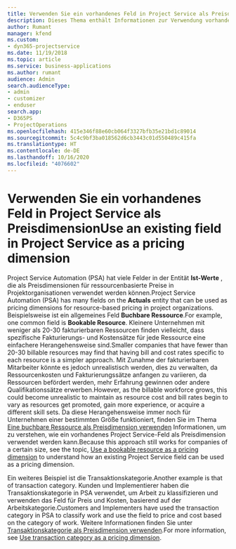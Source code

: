 ```yaml
---
title: Verwenden Sie ein vorhandenes Feld in Project Service als Preisdimension
description: Dieses Thema enthält Informationen zur Verwendung vorhandener Project Service-Felder als Preisdimensionen.
author: Rumant
manager: kfend
ms.custom:
- dyn365-projectservice
ms.date: 11/19/2018
ms.topic: article
ms.service: business-applications
ms.author: rumant
audience: Admin
search.audienceType:
- admin
- customizer
- enduser
search.app:
- D365PS
- ProjectOperations
ms.openlocfilehash: 415e346f88e60cb064f3327bfb35e21bd1c89014
ms.sourcegitcommit: 5c4c9bf3ba018562d6cb3443c01d550489c415fa
ms.translationtype: HT
ms.contentlocale: de-DE
ms.lasthandoff: 10/16/2020
ms.locfileid: "4076602"
---
```

# <a name="use-an-existing-field-in-project-service-as-a-pricing-dimension"></a><span data-ttu-id="b1b23-103">Verwenden Sie ein vorhandenes Feld in Project Service als Preisdimension</span><span class="sxs-lookup"><span data-stu-id="b1b23-103">Use an existing field in Project Service as a pricing dimension</span></span>

<span data-ttu-id="b1b23-104">Project Service Automation (PSA) hat viele Felder in der Entität **Ist-Werte** , die als Preisdimensionen für ressourcenbasierte Preise in Projektorganisationen verwendet werden können.</span><span class="sxs-lookup"><span data-stu-id="b1b23-104">Project Service Automation (PSA) has many fields on the **Actuals** entity that can be used as pricing dimensions for resource-based pricing in project organizations.</span></span> <span data-ttu-id="b1b23-105">Beispielsweise ist ein allgemeines Feld **Buchbare Ressource**.</span><span class="sxs-lookup"><span data-stu-id="b1b23-105">For example, one common field is **Bookable Resource**.</span></span> <span data-ttu-id="b1b23-106">Kleinere Unternehmen mit weniger als 20-30 fakturierbaren Ressourcen finden vielleicht, dass spezifische Fakturierungs- und Kostensätze für jede Ressource eine einfachere Herangehensweise sind.</span><span class="sxs-lookup"><span data-stu-id="b1b23-106">Smaller companies that have fewer than 20-30 billable resources may find that having bill and cost rates specific to each resource is a simpler approach.</span></span> <span data-ttu-id="b1b23-107">Mit Zunahme der fakturierbaren Mitarbeiter könnte es jedoch unrealistisch werden, dies zu verwalten, da Ressourcenkosten und Fakturierungssätze anfangen zu variieren, da Ressourcen befördert werden, mehr Erfahrung gewinnen oder andere Qualifikationssätze erwerben.</span><span class="sxs-lookup"><span data-stu-id="b1b23-107">However, as the billable workforce grows, this could become unrealistic to maintain as resource cost and bill rates begin to vary as resources get promoted, gain more experience, or acquire a different skill sets.</span></span> <span data-ttu-id="b1b23-108">Da diese Herangehensweise immer noch für Unternehmen einer bestimmten Größe funktioniert, finden Sie im Thema [Eine buchbare Ressource als Preisdimension verwenden](bookable-resource-pricing-dimension.md) Informationen, um zu verstehen, wie ein vorhandenes Project Service-Feld als Preisdimension verwendet werden kann.</span><span class="sxs-lookup"><span data-stu-id="b1b23-108">Because this approach still works for companies of a certain size, see the topic, [Use a bookable resource as a pricing dimension](bookable-resource-pricing-dimension.md) to understand how an existing Project Service field can be used as a pricing dimension.</span></span>

<span data-ttu-id="b1b23-109">Ein weiteres Beispiel ist die Transaktionskategorie.</span><span class="sxs-lookup"><span data-stu-id="b1b23-109">Another example is that of transaction category.</span></span> <span data-ttu-id="b1b23-110">Kunden und Implementierer haben die Transaktionskategorie in PSA verwendet, um Arbeit zu klassifizieren und verwenden das Feld für Preis und Kosten, basierend auf der Arbeitskategorie.</span><span class="sxs-lookup"><span data-stu-id="b1b23-110">Customers and Implementers have used the transaction category in PSA to classify work and use the field to price and cost based on the category of work.</span></span> <span data-ttu-id="b1b23-111">Weitere Informationen finden Sie unter [Transaktionskategorie als Preisdimension verwenden](transaction-category-pricing-dimension.md).</span><span class="sxs-lookup"><span data-stu-id="b1b23-111">For more information, see [Use transaction category as a pricing dimension](transaction-category-pricing-dimension.md).</span></span>
